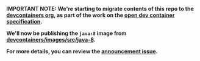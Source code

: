 **IMPORTANT NOTE: We're starting to migrate contents of this repo to the [devcontainers org](https://github.com/devcontainers), as part of the work on the [open dev container specification](https://containers.dev).**

**We'll now be publishing the `java:8` image from [devcontainers/images/src/java-8](https://github.com/devcontainers/images/tree/main/src/java-8).**

**For more details, you can review the [announcement issue](https://github.com/microsoft/vscode-dev-containers/issues/1589).**
